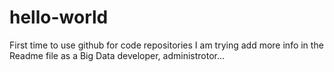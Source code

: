 # hello-world
First time to use github for code repositories
I am trying add more info in the Readme file as a Big Data developer, administrotor...
